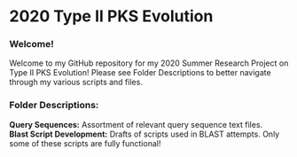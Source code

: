 # 2020 Type II PKS Evolution   

### Welcome! ###       
Welcome to my GitHub repository for my 2020 Summer Research Project on Type II PKS Evolution! Please see Folder Descriptions to better navigate through my various scripts and files.    

### Folder Descriptions: ###   
  **Query Sequences:** Assortment of relevant query sequence text files.    
  **Blast Script Development:** Drafts of scripts used in BLAST attempts. Only some of these scripts are    fully functional!   
  
